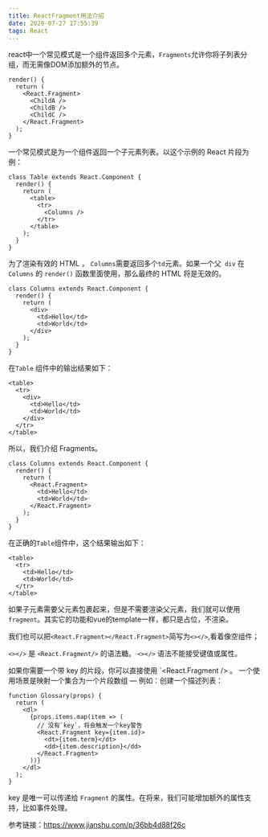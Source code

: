 ```yaml
---
title: ReactFragment用法介绍
date: 2020-07-27 17:55:39
tags: React
---
```


react中一个常见模式是一个组件返回多个元素，`Fragments`允许你将子列表分组，而无需像DOM添加额外的节点。
```
render() {
  return (
    <React.Fragment>
      <ChildA />
      <ChildB />
      <ChildC />
    </React.Fragment>
  );
}
```
一个常见模式是为一个组件返回一个子元素列表。以这个示例的 React 片段为例：
```
class Table extends React.Component {
  render() {
    return (
      <table>
        <tr>
          <Columns />
        </tr>
      </table>
    );
  }
}
```
为了渲染有效的 HTML ， `Columns`需要返回多个`td`元素。如果一个父` div` 在 `Columns` 的 `render()` 函数里面使用，那么最终的 HTML 将是无效的。
```
class Columns extends React.Component {
  render() {
    return (
      <div>
        <td>Hello</td>
        <td>World</td>
      </div>
    );
  }
}
```
在`Table` 组件中的输出结果如下：
```
<table>
  <tr>
    <div>
      <td>Hello</td>
      <td>World</td>
    </div>
  </tr>
</table>
```
所以，我们介绍 Fragments。
```
class Columns extends React.Component {
  render() {
    return (
      <React.Fragment>
        <td>Hello</td>
        <td>World</td>
      </React.Fragment>
    );
  }
}
```
在正确的`Table`组件中，这个结果输出如下：
```
<table>
  <tr>
    <td>Hello</td>
    <td>World</td>
  </tr>
</table>
```
如果子元素需要父元素包裹起来，但是不需要渲染父元素，我们就可以使用`fragment`。其实它的功能和vue的template一样，都只是占位，不渲染。

我们也可以把`<React.Fragment></React.Fragment>`简写为`<></>`,看着像空组件；

`<></>` 是 `<React.Fragment/>` 的语法糖。
`<></>` 语法不能接受键值或属性。

如果你需要一个带 key 的片段，你可以直接使用 `<React.Fragment /> 。
一个使用场景是映射一个集合为一个片段数组 — 例如：创建一个描述列表：
```
function Glossary(props) {
  return (
    <dl>
      {props.items.map(item => (
        // 没有`key`，将会触发一个key警告
        <React.Fragment key={item.id}>
          <dt>{item.term}</dt>
          <dd>{item.description}</dd>
        </React.Fragment>
      ))}
    </dl>
  );
}
```
key 是唯一可以传递给 `Fragment` 的属性。在将来，我们可能增加额外的属性支持，比如事件处理。


参考链接：https://www.jianshu.com/p/36bb4d88f26c